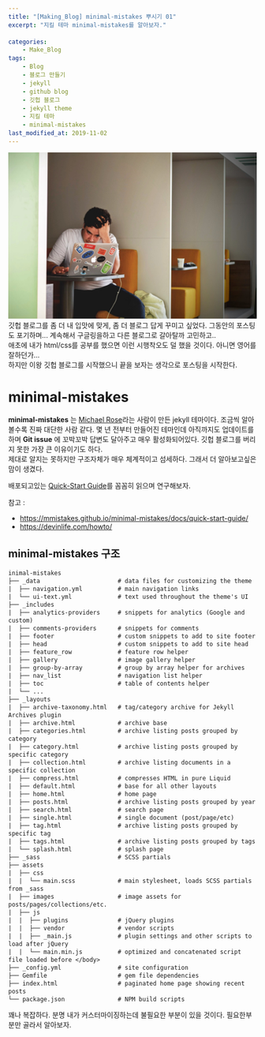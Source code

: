 ```yaml
---
title: "[Making_Blog] minimal-mistakes 뿌시기 01"
excerpt: "지킬 테마 minimal-mistakes를 알아보자."

categories:
    - Make_Blog
tags:
    - Blog  
    - 블로그 만들기
    - jekyll
    - github blog
    - 깃헙 블로그
    - jekyll theme
    - 지킬 테마
    - minimal-mistakes  
last_modified_at: 2019-11-02
---
```

![](/assets/Make_Blog/2019-11-02-Makeblog-Breakminimalmistakes-01-img01.jpg)  
깃헙 블로그를 좀 더 내 입맛에 맞게, 좀 더 블로그 답게 꾸미고 싶었다. 그동안의 포스팅도 포기하며... 계속해서 구글링을하고 다른 블로그로 갈아탈까 고민하고..  
애초에 내가 html/css를 공부를 했으면 이런 시행착오도 덜 했을 것이다. 아니면 영어를 잘하던가...  
하지만 이왕 깃헙 블로그를 시작했으니 끝을 보자는 생각으로 포스팅을 시작한다.  
  
# minimal-mistakes 
__minimal-mistakes__ 는 [Michael Rose](https://mmistakes.github.io/minimal-mistakes/about/)라는 사람이 만든 jekyll 테마이다. 조금씩 알아볼수록 진짜 대단한 사람 같다. 몇 년 전부터 만들어진 테마인데 아직까지도 업데이트를 하며 __Git issue__ 에 꼬박꼬박 답변도 달아주고 매우 활성화되어있다. 깃헙 블로그를 버리지 못한 가장 큰 이유이기도 하다.  
제대로 알지는 못하지만 구조자체가 매우 체계적이고 섬세하다. 그래서 더 알아보고싶은 맘이 생겼다.  

배포되고있는 [Quick-Start Guide](https://mmistakes.github.io/minimal-mistakes/docs/quick-start-guide/)를 꼼꼼히 읽으며 연구해보자.  
  

참고 :
 + <https://mmistakes.github.io/minimal-mistakes/docs/quick-start-guide/>  
 + <https://devinlife.com/howto/>

  
## minimal-mistakes 구조

```  
inimal-mistakes
├── _data                      # data files for customizing the theme
|  ├── navigation.yml          # main navigation links
|  └── ui-text.yml             # text used throughout the theme's UI
├── _includes
|  ├── analytics-providers     # snippets for analytics (Google and custom)
|  ├── comments-providers      # snippets for comments
|  ├── footer                  # custom snippets to add to site footer
|  ├── head                    # custom snippets to add to site head
|  ├── feature_row             # feature row helper
|  ├── gallery                 # image gallery helper
|  ├── group-by-array          # group by array helper for archives
|  ├── nav_list                # navigation list helper
|  ├── toc                     # table of contents helper
|  └── ...
├── _layouts
|  ├── archive-taxonomy.html   # tag/category archive for Jekyll Archives plugin
|  ├── archive.html            # archive base
|  ├── categories.html         # archive listing posts grouped by category
|  ├── category.html           # archive listing posts grouped by specific category
|  ├── collection.html         # archive listing documents in a specific collection
|  ├── compress.html           # compresses HTML in pure Liquid
|  ├── default.html            # base for all other layouts
|  ├── home.html               # home page
|  ├── posts.html              # archive listing posts grouped by year
|  ├── search.html             # search page
|  ├── single.html             # single document (post/page/etc)
|  ├── tag.html                # archive listing posts grouped by specific tag
|  ├── tags.html               # archive listing posts grouped by tags
|  └── splash.html             # splash page
├── _sass                      # SCSS partials
├── assets
|  ├── css
|  |  └── main.scss            # main stylesheet, loads SCSS partials from _sass
|  ├── images                  # image assets for posts/pages/collections/etc.
|  ├── js
|  |  ├── plugins              # jQuery plugins
|  |  ├── vendor               # vendor scripts
|  |  ├── _main.js             # plugin settings and other scripts to load after jQuery
|  |  └── main.min.js          # optimized and concatenated script file loaded before </body>
├── _config.yml                # site configuration
├── Gemfile                    # gem file dependencies
├── index.html                 # paginated home page showing recent posts
└── package.json               # NPM build scripts
```  
꽤나 복잡하다. 분명 내가 커스터마이징하는데 불필요한 부분이 있을 것이다. 필요한부분만 골라서 알아보자.  

